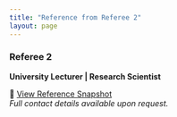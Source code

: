 ```yaml
---
title: "Reference from Referee 2"
layout: page
---
```



### Referee 2  
**University Lecturer | Research Scientist**

📄 [View Reference Snapshot](/assets/snapshot2.png)  
*Full contact details available upon request.*

